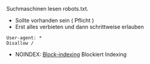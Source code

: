 Suchmaschinen lesen robots.txt.
- Sollte vorhanden sein ( Pflicht )
- Erst alles verbieten und dann schrittweise erlauben
```
User-agent: *
Disallow /
```
- NOINDEX: [Block-indexing](https://developers.google.com/search/docs/crawling-indexing/block-indexing?hl=de ) Blockiert Indexing